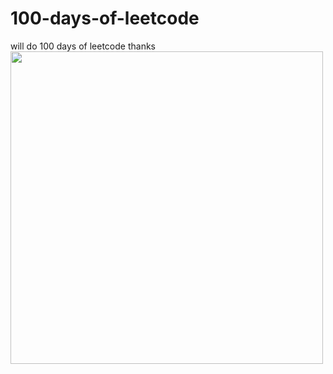 # 100-days-of-leetcode
will do 100 days of leetcode thanks<br>
<img src ="https://github.com/user-attachments/assets/70cbb714-e1fd-4f7c-a322-ee43e63bf8da" style="height: 500px; width: 500px;">
